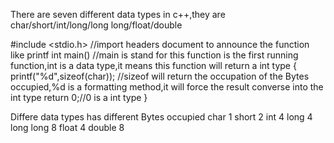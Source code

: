 There are seven different data types in c++,they are char/short/int/long/long long/float/double

#include <stdio.h> //import headers document to announce the function like printf
int main() //main is stand for this function is the first running function,int is a data type,it means this function will return a int type 
{
  printf("%d",sizeof(char)); //sizeof will return the occupation of the Bytes occupied,%d is a formatting method,it will force the result converse into the int type
  return 0;//0 is a int type
}

Differe data types has different Bytes occupied
char 1
short 2
int 4
long 4
long long 8
float 4
double 8
